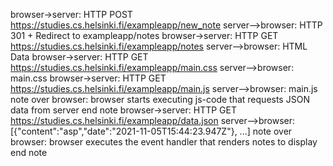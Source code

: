 browser->server: HTTP POST https://studies.cs.helsinki.fi/exampleapp/new_note
server-->browser: HTTP 301 + Redirect to exampleapp/notes
browser->server: HTTP GET https://studies.cs.helsinki.fi/exampleapp/notes
server-->browser: HTML Data
browser->server: HTTP GET https://studies.cs.helsinki.fi/exampleapp/main.css
server-->browser: main.css
browser->server: HTTP GET https://studies.cs.helsinki.fi/exampleapp/main.js
server-->browser: main.js
note over browser:
browser starts executing js-code
that requests JSON data from server 
end note
browser->server: HTTP GET https://studies.cs.helsinki.fi/exampleapp/data.json
server-->browser: [{"content":"asp","date":"2021-11-05T15:44:23.947Z"}, ...]
note over browser:
browser executes the event handler
that renders notes to display
end note